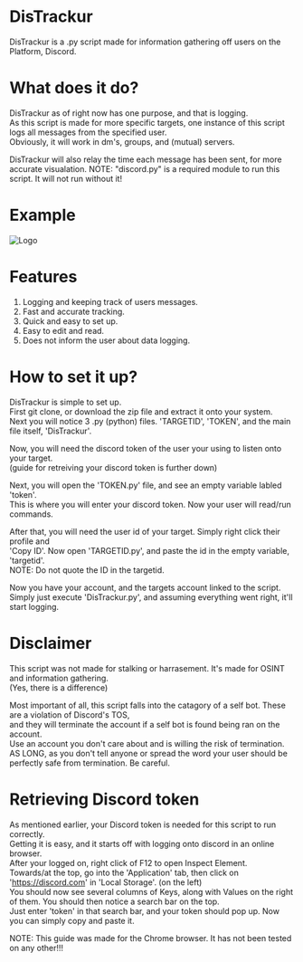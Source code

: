 # DisTrackur
DisTrackur is a .py script made for information gathering off users on the Platform, Discord.  

# What does it do?
DisTrackur as of right now has one purpose, and that is logging. </br>
As this script is made for more specific targets, one instance of this script logs all messages from the specified user. </br>
Obviously, it will work in dm's, groups, and (mutual) servers.

DisTrackur will also relay the time each message has been sent, for more accurate visualation.
NOTE: "discord.py" is a required module to run this script. It will not run without it!

# Example
![Logo](https://github.com/9socket/DisTrackur/blob/main/example/DisTrackur_example.png)

# Features
1. Logging and keeping track of users messages. </br>
2. Fast and accurate tracking. </br>
3. Quick and easy to set up. </br>
4. Easy to edit and read. </br>
5. Does not inform the user about data logging.

# How to set it up?
DisTrackur is simple to set up. </br>
First git clone, or download the zip file and extract it onto your system. </br>
Next you will notice 3 .py (python) files. 'TARGETID', 'TOKEN', and the main file itself, 'DisTrackur'.

Now, you will need the discord token of the user your using to listen onto your target. </br>
(guide for retreiving your discord token is further down)

Next, you will open the 'TOKEN.py' file, and see an empty variable labled 'token'. </br>
This is where you will enter your discord token. Now your user will read/run commands.

After that, you will need the user id of your target. Simply right click their profile and </br>
'Copy ID'. Now open 'TARGETID.py', and paste the id in the empty variable, 'targetid'. </br>
NOTE: Do not quote the ID in the targetid.

Now you have your account, and the targets account linked to the script. </br>
Simply just execute 'DisTrackur.py', and assuming everything went right, it'll start logging.

# Disclaimer
This script was not made for stalking or harrasement. It's made for OSINT and information gathering. </br>
(Yes, there is a difference)

Most important of all, this script falls into the catagory of a self bot. These are a violation of Discord's TOS, </br>
and they will terminate the account if a self bot is found being ran on the account. </br>
Use an account you don't care about and is willing the risk of termination. </br>
AS LONG, as you don't tell anyone or spread the word your user should be perfectly safe from termination. Be careful.

# Retrieving Discord token
As mentioned earlier, your Discord token is needed for this script to run correctly. </br>
Getting it is easy, and it starts off with logging onto discord in an online browser. </br>
After your logged on, right click of F12 to open Inspect Element. </br>
Towards/at the top, go into the 'Application' tab, then click on 'https://discord.com' in 'Local Storage'. (on the left) </br>
You should now see several columns of Keys, along with Values on the right of them. You should then notice a search bar on the top. </br>
Just enter 'token' in that search bar, and your token should pop up. Now you can simply copy and paste it.

NOTE: This guide was made for the Chrome browser. It has not been tested on any other!!!




